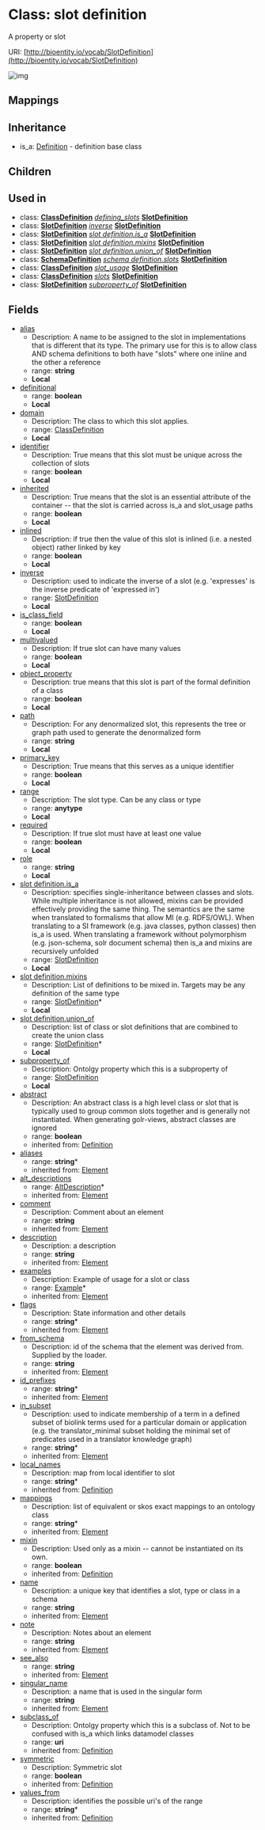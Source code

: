 # Class: slot definition


A property or slot

URI: [http://bioentity.io/vocab/SlotDefinition](http://bioentity.io/vocab/SlotDefinition)

![img](images/SlotDefinition.png)
## Mappings

## Inheritance

 *  is_a: [Definition](Definition.md) - definition base class
## Children

## Used in

 *  class: **[ClassDefinition](ClassDefinition.md)** *[defining_slots](defining_slots.md)* **[SlotDefinition](SlotDefinition.md)**
 *  class: **[SlotDefinition](SlotDefinition.md)** *[inverse](inverse.md)* **[SlotDefinition](SlotDefinition.md)**
 *  class: **[SlotDefinition](SlotDefinition.md)** *[slot definition.is_a](slot_definition_is_a.md)* **[SlotDefinition](SlotDefinition.md)**
 *  class: **[SlotDefinition](SlotDefinition.md)** *[slot definition.mixins](slot_definition_mixins.md)* **[SlotDefinition](SlotDefinition.md)**
 *  class: **[SlotDefinition](SlotDefinition.md)** *[slot definition.union_of](slot_definition_union_of.md)* **[SlotDefinition](SlotDefinition.md)**
 *  class: **[SchemaDefinition](SchemaDefinition.md)** *[schema definition.slots](slot_definitions.md)* **[SlotDefinition](SlotDefinition.md)**
 *  class: **[ClassDefinition](ClassDefinition.md)** *[slot_usage](slot_usage.md)* **[SlotDefinition](SlotDefinition.md)**
 *  class: **[ClassDefinition](ClassDefinition.md)** *[slots](slots.md)* **[SlotDefinition](SlotDefinition.md)**
 *  class: **[SlotDefinition](SlotDefinition.md)** *[subproperty_of](subproperty_of.md)* **[SlotDefinition](SlotDefinition.md)**
## Fields

 * [alias](alias.md)
    * Description: A name to be assigned to the slot in implementations that is different that its type.  The primary use for this is to allow class AND schema definitions to both have "slots" where one inline and the other a reference
    * range: **string**
    * __Local__
 * [definitional](definitional.md)
    * range: **boolean**
    * __Local__
 * [domain](domain.md)
    * Description: The class to which this slot applies.
    * range: [ClassDefinition](ClassDefinition.md)
    * __Local__
 * [identifier](identifier.md)
    * Description: True means that this slot must be unique across the collection of slots
    * range: **boolean**
    * __Local__
 * [inherited](inherited.md)
    * Description: True means that the slot is an essential attribute of the container -- that the slot is carried across is_a and slot_usage paths
    * range: **boolean**
    * __Local__
 * [inlined](inlined.md)
    * Description: if true then the value of this slot is inlined (i.e. a nested object) rather linked by key
    * range: **boolean**
    * __Local__
 * [inverse](inverse.md)
    * Description: used to indicate the inverse of a slot (e.g. 'expresses' is the inverse predicate of 'expressed in')
    * range: [SlotDefinition](SlotDefinition.md)
    * __Local__
 * [is_class_field](is_class_field.md)
    * range: **boolean**
    * __Local__
 * [multivalued](multivalued.md)
    * Description: If true slot can have many values
    * range: **boolean**
    * __Local__
 * [object_property](object_property.md)
    * Description: true means that this slot is part of the formal definition of a class
    * range: **boolean**
    * __Local__
 * [path](path.md)
    * Description: For any denormalized slot, this represents the tree or graph path used to generate the denormalized form
    * range: **string**
    * __Local__
 * [primary_key](primary_key.md)
    * Description: True means that this serves as a unique identifier
    * range: **boolean**
    * __Local__
 * [range](range.md)
    * Description: The slot type.  Can be any class or type
    * range: **anytype**
    * __Local__
 * [required](required.md)
    * Description: If true slot must have at least one value
    * range: **boolean**
    * __Local__
 * [role](role.md)
    * range: **string**
    * __Local__
 * [slot definition.is_a](slot_definition_is_a.md)
    * Description: specifies single-inheritance between classes and slots. While multiple inheritance is not allowed, mixins can be provided effectively providing the same thing. The semantics are the same when translated to formalisms that allow MI (e.g. RDFS/OWL). When translating to a SI framework (e.g. java classes, python classes) then is_a is used. When translating a framework without polymorphism (e.g. json-schema, solr document schema) then is_a and mixins are recursively unfolded
    * range: [SlotDefinition](SlotDefinition.md)
    * __Local__
 * [slot definition.mixins](slot_definition_mixins.md)
    * Description: List of definitions to be mixed in. Targets may be any definition of the same type
    * range: [SlotDefinition](SlotDefinition.md)*
    * __Local__
 * [slot definition.union_of](slot_definition_union_of.md)
    * Description: list of class or slot definitions that are combined to create the union class
    * range: [SlotDefinition](SlotDefinition.md)*
    * __Local__
 * [subproperty_of](subproperty_of.md)
    * Description: Ontolgy property which this is a subproperty of
    * range: [SlotDefinition](SlotDefinition.md)
    * __Local__
 * [abstract](abstract.md)
    * Description: An abstract class is a high level class or slot that is typically used to group common slots together and is generally not instantiated. When generating golr-views, abstract classes are ignored
    * range: **boolean**
    * inherited from: [Definition](Definition.md)
 * [aliases](aliases.md)
    * range: **string***
    * inherited from: [Element](Element.md)
 * [alt_descriptions](alt_descriptions.md)
    * range: [AltDescription](AltDescription.md)*
    * inherited from: [Element](Element.md)
 * [comment](comment.md)
    * Description: Comment about an element
    * range: **string**
    * inherited from: [Element](Element.md)
 * [description](description.md)
    * Description: a description
    * range: **string**
    * inherited from: [Element](Element.md)
 * [examples](examples.md)
    * Description: Example of usage for a slot or class
    * range: [Example](Example.md)*
    * inherited from: [Element](Element.md)
 * [flags](flags.md)
    * Description: State information and other details
    * range: **string***
    * inherited from: [Element](Element.md)
 * [from_schema](from_schema.md)
    * Description: id of the schema that the element was derived from.  Supplied by the loader.
    * range: **string**
    * inherited from: [Element](Element.md)
 * [id_prefixes](id_prefixes.md)
    * range: **string***
    * inherited from: [Element](Element.md)
 * [in_subset](in_subset.md)
    * Description: used to indicate membership of a term in a defined subset of biolink terms used for a particular domain or application (e.g. the translator_minimal subset holding the minimal set of predicates used in a translator knowledge graph)
    * range: **string***
    * inherited from: [Element](Element.md)
 * [local_names](local_names.md)
    * Description: map from local identifier to slot
    * range: **string***
    * inherited from: [Definition](Definition.md)
 * [mappings](mappings.md)
    * Description: list of equivalent or skos exact mappings to an ontology class
    * range: **string***
    * inherited from: [Element](Element.md)
 * [mixin](mixin.md)
    * Description: Used only as a mixin -- cannot be instantiated on its own.
    * range: **boolean**
    * inherited from: [Definition](Definition.md)
 * [name](name.md)
    * Description: a unique key that identifies a slot, type or class in a schema
    * range: **string**
    * inherited from: [Element](Element.md)
 * [note](note.md)
    * Description: Notes about an element
    * range: **string**
    * inherited from: [Element](Element.md)
 * [see_also](see_also.md)
    * range: **string**
    * inherited from: [Element](Element.md)
 * [singular_name](singular_name.md)
    * Description: a name that is used in the singular form
    * range: **string**
    * inherited from: [Element](Element.md)
 * [subclass_of](subclass_of.md)
    * Description: Ontolgy property which this is a subclass of. Not to be confused with is_a which links datamodel classes
    * range: **uri**
    * inherited from: [Definition](Definition.md)
 * [symmetric](symmetric.md)
    * Description: Symmetric slot
    * range: **boolean**
    * inherited from: [Definition](Definition.md)
 * [values_from](values_from.md)
    * Description: identifies the possible uri's of the range
    * range: **string***
    * inherited from: [Definition](Definition.md)
